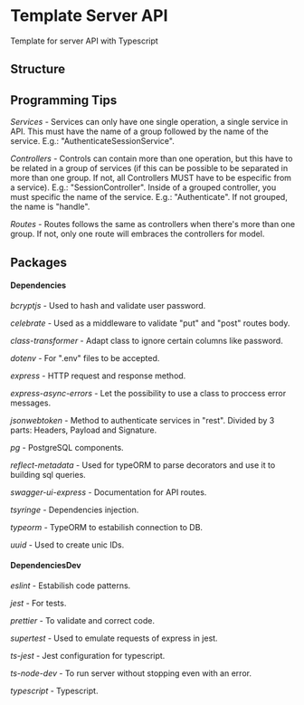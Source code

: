 # Template Server API
Template for server API with Typescript

## Structure

## Programming Tips
*Services* - Services can only have one single operation, a single service in API. This must have the name of a group followed by the name of the service. E.g.: "AuthenticateSessionService".

*Controllers* - Controls can contain more than one operation, but this have to be related in a group of services (if this can be possible to be separated in more than one group. If not, all Controllers MUST have to be especific from a service). E.g.: "SessionController". Inside of a grouped controller, you must specific the name of the service. E.g.: "Authenticate". If not grouped, the name is "handle".

*Routes* - Routes follows the same as controllers when there's more than one group. If not, only one route will embraces the controllers for model.

## Packages
#### Dependencies
*bcryptjs* - Used to hash and validate user password.

*celebrate* - Used as a middleware to validate "put" and "post" routes body.

*class-transformer* - Adapt class to ignore certain columns like password.

*dotenv* - For ".env" files to be accepted.

*express* - HTTP request and response method.

*express-async-errors* - Let the possibility to use a class to proccess error messages.

*jsonwebtoken* - Method to authenticate services in "rest". Divided by 3 parts: Headers, Payload and Signature.

*pg* - PostgreSQL components.

*reflect-metadata* - Used for typeORM to parse decorators and use it to building sql queries.

*swagger-ui-express* - Documentation for API routes.

*tsyringe* - Dependencies injection.

*typeorm* - TypeORM to estabilish connection to DB.

*uuid* - Used to create unic IDs.

#### DependenciesDev
*eslint* - Estabilish code patterns.

*jest* - For tests.

*prettier* - To validate and correct code.

*supertest* - Used to emulate requests of express in jest.

*ts-jest* - Jest configuration for typescript.

*ts-node-dev* - To run server without stopping even with an error.

*typescript* - Typescript.